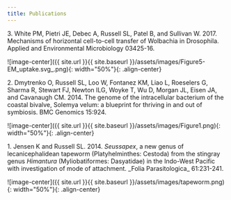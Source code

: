 ```yaml
---
title: Publications
---
```


<p>3. White PM, Pietri JE, Debec A, Russell SL, Patel B, and Sullivan W. 2017. Mechanisms of horizontal cell-to-cell transfer of Wolbachia in Drosophila. Applied and Environmental Microbiology 03425-16.</p>

![image-center]({{ site.url }}{{ site.baseurl }}/assets/images/Figure5-EM_uptake.svg_.png){: width="50%"}{: .align-center}

<object data="../assets/pub_papers/White-et-al_2017_Mechanisms-of-horizontal-cell-to-cell-transfer-of-iWolbachia-i-spp.pdf" width="800" height="300" type='application/pdf'></object>

<p>2. Dmytrenko O, Russell SL, Loo W, Fontanez KM, Liao L, Roeselers G, Sharma R, Stewart FJ, Newton ILG, Woyke T, Wu D, Morgan JL, Eisen JA, and Cavanaugh CM. 2014. The genome of the intracellular bacterium of the coastal bivalve, Solemya velum: a blueprint for thriving in and out of symbiosis. BMC Genomics 15:924.</p>

![image-center]({{ site.url }}{{ site.baseurl }}/assets/images/Figure1.png){: width="50%"}{: .align-center}

<object data="../assets/pub_papers/Dmytrenko-et-al_2014_The-genome-of-the-intracellular-bacterium-of-the-coastal-bivalve-iSolemya (1).pdf" width="800" height="300" type='application/pdf'></object>

<p>1. Jensen K and Russell SL. 2014. <i>Seussapex</i>, a new genus of lecanicephalidean tapeworm (Platyhelminthes: Cestoda) from the stingray genus <i>Himantura</i> (Myliobatiformes: Dasyatidae) in the Indo-West Pacific with investigation of mode of attachment. _Folia Parasitologica_ 61:231-241.</p>

![image-center]({{ site.url }}{{ site.baseurl }}/assets/images/tapeworm.png){: width="50%"}{: .align-center}

<object data="../assets/pub_papers/Jensen_Russell_2014_Seussapex-a-new-genus-of-lecanicephalidean-tapeworm-Platyhelminthes.pdf" width="800" height="300" type='application/pdf'></object>
